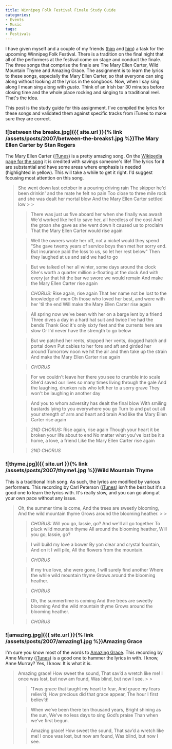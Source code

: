 ```yaml
---
title: Winnipeg Folk Festival Finale Study Guide
categories:
- Events
- Music
tags:
- Festivals
---
```


I have given myself and a couple of my friends ([him](http://www.jimbernard.net/) and [him](http://www.thetangens.net/)) a task for the upcoming Winnipeg Folk Festival. There is a tradition on the final night that all of the performers at the festival come on stage and conduct the finale. The three songs that comprise the finale are The Mary Ellen Carter, Wild Mountain Thyme and Amazing Grace. The assignment is to learn the lyrics to these songs, especially the Mary Ellen Carter, so that everyone can sing along without looking at the lyrics in the songbook.
Now, when I say sing along I mean sing along with _gusto_. Think of an Irish bar 30 minutes before closing time and the whole place rocking and singing to a traditional reel. That's the idea.

This post is the study guide for this assignment. I've compiled the lyrics for these songs and validated them against specific tracks from iTunes to make sure they are correct.

<!-- more -->

### ![between the breaks.jpg]({{ site.url }}{% link /assets/posts/2007/between-the-breaks1.jpg %})The Mary Ellen Carter by Stan Rogers

The Mary Ellen Carter ([iTunes](http://phobos.apple.com/WebObjects/MZStore.woa/wa/viewAlbum?id=256370588&s=143441)) is a pretty amazing song. On the [Wikipedia page for the song](http://en.wikipedia.org/wiki/The_Mary_Ellen_Carter) it is credited with savings someone's life! The lyrics for it are substantial and have some areas where emphasis is needed (highlighted in yellow). This will take a while to get it right. I'd suggest focusing most attention on this song.

<blockquote>
She went down last october in a pouring driving rain
The skipper he'd been drinkin' and the mate he felt no pain
Too close to three mile rock and she was dealt her mortal blow
And the Mary Ellen Carter settled low
> 
> 

> 
> There was just us five aboard her when she finally was awash
We'd worked like hell to save her, all heedless of the cost
And the groan she gave as she went down it caused us to proclaim
That the Mary Ellen Carter would rise again
> 
> 

> 
> Well the owners wrote her off, not a nickel would they spend
"She gave twenty years of service boys then met her sorry end.
But insurance paid the loss to us, so let her rest below"
Then they laughed at us and said we had to go
> 
> 

> 
> But we talked of her all winter, some days around the clock
She's worth a quarter million a-floating at the dock
And with every jar that hit the bar we swore we would remain
And make the Mary Ellen Carter rise again
> 
> 

> 
> _CHORUS:_
Rise again, rise again
That her name not be lost to the knowledge of men
Oh those who loved her best, and were with her 'til the end
Will make the Mary Ellen Carter rise again
> 
> 

> 
> All spring now we've been with her on a barge lent by a friend
Three dives a day in a hard hat suit and twice I've had the bends
Thank God it's only sixty feet and the currents here are slow
Or I'd never have the strength to go below
> 
> 

> 
> But we patched her rents, stopped her vents, dogged hatch and portal down
Put cables to her fore and aft and girded her around
Tomorrow noon we hit the air and then take up the strain
And make the Mary Ellen Carter rise again
> 
> 

> 
> _CHORUS_
> 
> 

> 
> For we couldn't leave her there you see to crumble into scale
She'd saved our lives so many times living through the gale
And the laughing, drunken rats who left her to a sorry grave
They won't be laughing in another day
> 
> 

> 
> And you to whom adversity has dealt the final blow
With smiling bastards lying to you everywhere you go
Turn to and put out all your strength of arm and heart and brain
And like the Mary Ellen Carter rise again
> 
> 

> 
> _2ND CHORUS:_
Rise again, rise again
Though your heart it be broken your life about to end
No matter what you've lost be it a home, a love, a friend
Like the Mary Ellen Carter rise again
> 
> 

> 
> _2ND CHORUS_

> 
> </blockquote>

### ![thyme.jpg]({{ site.url }}{% link /assets/posts/2007/thyme1.jpg %})Wild Mountain Thyme

This is a traditional Irish song. As such, the lyrics are modified by various performers. This recording by Carl Peterson ([iTunes](http://phobos.apple.com/WebObjects/MZStore.woa/wa/viewAlbum?id=261872728&s=143441)) isn't the best but it's a good one to learn the lyrics with. It's really slow, and you can go along at your own pace without any issue.

<blockquote>
Oh, the summer time is come,
And the trees are sweetly blooming,
And the wild mountain thyme
Grows around the blooming heather.
> 
> 

> 
> _CHORUS:_
Will you go, lassie, go?
And we'll all go together
To pluck wild mountain thyme
All around the blooming heather,
Will you go, lassie, go?
> 
> 

> 
> I will build my love a bower
By yon clear and crystal fountain,
And on it I will pile,
All the flowers from the mountain.
> 
> 

> 
> _CHORUS_
> 
> 

> 
> If my true love, she were gone,
I will surely find another
Where the while wild mountain thyme
Grows around the blooming heather.
> 
> 

> 
> _CHORUS_
> 
> 

> 
> Oh, the summertime is coming
And thre trees are sweetly blooming
And the wild mountain thyme
Grows around the blooming heather.
> 
> 

> 
> _CHORUS_

> 
> </blockquote>

### ![amazing.jpg]({{ site.url }}{% link /assets/posts/2007/amazing1.jpg %})Amazing Grace

I'm sure you know most of the words to [Amazing Grace](http://en.wikipedia.org/wiki/Amazing_Grace). This recording by Anne Murray ([iTunes](http://phobos.apple.com/WebObjects/MZStore.woa/wa/viewAlbum?id=1130682&s=143441)) is a good one to hammer the lyrics in with. I know, Anne Murray? Yes, I know. It is what it is.

<blockquote>
Amazing grace! How sweet the sound,
That sav’d a wretch like me!
I once was lost, but now am found,
Was blind, but now I see.
> 
> 

> 
> ’Twas grace that taught my heart to fear,
And grace my fears reliev’d;
How precious did that grace appear,
The hour I first believ’d!
> 
> 

> 
> When we’ve been there ten thousand years,
Bright shining as the sun,
We've no less days to sing God’s praise
Than when we’ve first begun.
> 
> 

> 
> Amazing grace! How sweet the sound,
That sav’d a wretch like me!
I once was lost, but now am found,
Was blind, but now I see.

> 
> </blockquote>
